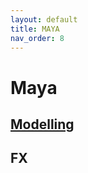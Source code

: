 ```yaml
---
layout: default
title: MAYA
nav_order: 8
---
```



# Maya 


## [Modelling](/maya/modelling/)
## FX

